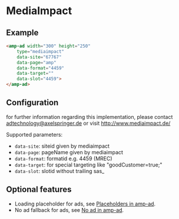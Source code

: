 <!---
Copyright 2015 The AMP HTML Authors. All Rights Reserved.

Licensed under the Apache License, Version 2.0 (the "License");
you may not use this file except in compliance with the License.
You may obtain a copy of the License at

      http://www.apache.org/licenses/LICENSE-2.0

Unless required by applicable law or agreed to in writing, software
distributed under the License is distributed on an "AS-IS" BASIS,
WITHOUT WARRANTIES OR CONDITIONS OF ANY KIND, either express or implied.
See the License for the specific language governing permissions and
limitations under the License.
-->

# MediaImpact

## Example

```html
<amp-ad width="300" height="250"
    type="mediaimpact"
    data-site="67767"
    data-page="amp"
    data-format="4459"
    data-target=""
    data-slot="4459">
</amp-ad>
```

## Configuration

for further information regarding this implementation, please contact adtechnology@axelspringer.de  or visit http://www.mediaimpact.de/ 

Supported parameters:

- `data-site`: siteid given by mediaimpact
- `data-page`: pageName given by mediaimpact
- `data-format`: formatid e.g. 4459 (MREC)
- `data-target`: for special targeting like "goodCustomer=true;"
- `data-slot`: slotid without trailing sas_

## Optional features

- Loading placeholder for ads, see [Placeholders in amp-ad](https://www.ampproject.org/docs/reference/components/amp-ad#placeholder).
- No ad fallback for ads, see [No ad in amp-ad](https://www.ampproject.org/docs/reference/components/amp-ad#no-ad-available).
